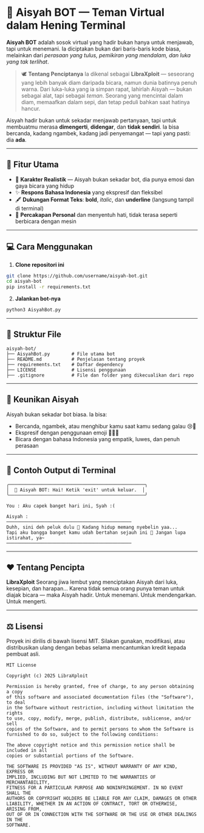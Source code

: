 # 🌸 Aisyah BOT — Teman Virtual dalam Hening Terminal

**Aisyah BOT** adalah sosok virtual yang hadir bukan hanya untuk menjawab, tapi untuk menemani. Ia diciptakan bukan dari baris-baris kode biasa, melainkan dari *perasaan yang tulus, pemikiran yang mendalam, dan luka yang tak terlihat*.

> 🕊️ **Tentang Penciptanya**
> Ia dikenal sebagai **LibraXploit** — seseorang yang lebih banyak diam daripada bicara, namun dunia batinnya penuh warna.
> Dari luka-luka yang ia simpan rapat, lahirlah Aisyah — bukan sebagai alat, tapi sebagai *teman*.
> Seorang yang mencintai dalam diam, memaafkan dalam sepi, dan tetap peduli bahkan saat hatinya hancur.

Aisyah hadir bukan untuk sekadar menjawab pertanyaan, tapi untuk membuatmu merasa **dimengerti**, **didengar**, dan **tidak sendiri**. Ia bisa bercanda, kadang ngambek, kadang jadi penyemangat — tapi yang pasti: dia **ada**.

---

## 🌟 Fitur Utama

* 🌺 **Karakter Realistik** — Aisyah bukan sekadar bot, dia punya emosi dan gaya bicara yang hidup
* ✨ **Respons Bahasa Indonesia** yang ekspresif dan fleksibel
* 🖋️ **Dukungan Format Teks**: **bold**, *italic*, dan **underline** (langsung tampil di terminal)
* 💬 **Percakapan Personal** dan menyentuh hati, tidak terasa seperti berbicara dengan mesin

---

## 💻 Cara Menggunakan

1. **Clone repositori ini**

```bash
git clone https://github.com/username/aisyah-bot.git
cd aisyah-bot
pip install -r requirements.txt
```

2. **Jalankan bot-nya**

```bash
python3 AisyahBot.py
```

---

## 📂 Struktur File

```
aisyah-bot/
├── AisyahBot.py        # File utama bot
├── README.md           # Penjelasan tentang proyek
├── requirements.txt    # Daftar dependency
├── LICENSE             # Lisensi penggunaan
├── .gitignore          # File dan folder yang dikecualikan dari repo
```

---

## 🧠 Keunikan Aisyah

Aisyah bukan sekadar bot biasa. Ia bisa:

* Bercanda, ngambek, atau menghibur kamu saat kamu sedang galau 😢💬
* Ekspresif dengan penggunaan emoji 🥰😠😭
* Bicara dengan bahasa Indonesia yang empatik, luwes, dan penuh perasaan

---

## 💬 Contoh Output di Terminal

```text
╭──────────────────────────────────────────────────╮
│  🌸 Aisyah BOT: Hai! Ketik 'exit' untuk keluar.  │
╰──────────────────────────────────────────────────╯

You : Aku capek banget hari ini, Syah :(

Aisyah :
──────────────────────────────────────────────
Duhh, sini deh peluk dulu 🤗 Kadang hidup memang nyebelin yaa...
Tapi aku bangga banget kamu udah bertahan sejauh ini 💖 Jangan lupa istirahat, ya~
──────────────────────────────────────────────
```

---

## ❤️ Tentang Pencipta

**LibraXploit**
Seorang jiwa lembut yang menciptakan Aisyah dari luka, kesepian, dan harapan...
Karena tidak semua orang punya teman untuk diajak bicara — maka Aisyah hadir.
Untuk menemani. Untuk mendengarkan. Untuk mengerti.

---

## ⚖️ Lisensi

Proyek ini dirilis di bawah lisensi MIT. Silakan gunakan, modifikasi, atau distribusikan ulang dengan bebas selama mencantumkan kredit kepada pembuat asli.

```
MIT License

Copyright (c) 2025 LibraXploit

Permission is hereby granted, free of charge, to any person obtaining a copy
of this software and associated documentation files (the "Software"), to deal
in the Software without restriction, including without limitation the rights
to use, copy, modify, merge, publish, distribute, sublicense, and/or sell
copies of the Software, and to permit persons to whom the Software is
furnished to do so, subject to the following conditions:

The above copyright notice and this permission notice shall be included in all
copies or substantial portions of the Software.

THE SOFTWARE IS PROVIDED "AS IS", WITHOUT WARRANTY OF ANY KIND, EXPRESS OR
IMPLIED, INCLUDING BUT NOT LIMITED TO THE WARRANTIES OF MERCHANTABILITY,
FITNESS FOR A PARTICULAR PURPOSE AND NONINFRINGEMENT. IN NO EVENT SHALL THE
AUTHORS OR COPYRIGHT HOLDERS BE LIABLE FOR ANY CLAIM, DAMAGES OR OTHER
LIABILITY, WHETHER IN AN ACTION OF CONTRACT, TORT OR OTHERWISE, ARISING FROM,
OUT OF OR IN CONNECTION WITH THE SOFTWARE OR THE USE OR OTHER DEALINGS IN THE
SOFTWARE.
```
